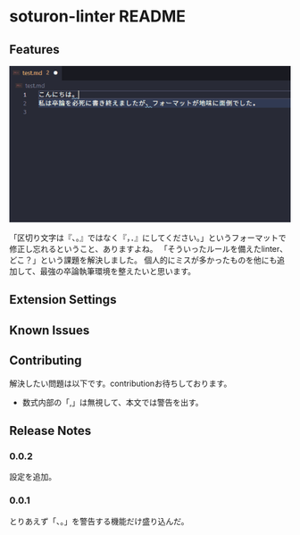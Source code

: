 # soturon-linter README

## Features

![demo](./image/demo.gif)

「区切り文字は『、。』ではなく『，．』にしてください。」というフォーマットで修正し忘れるということ、ありますよね。
「そういったルールを備えたlinter、どこ？」という課題を解決しました。
個人的にミスが多かったものを他にも追加して、最強の卒論執筆環境を整えたいと思います。

## Extension Settings



## Known Issues

## Contributing

解決したい問題は以下です。contributionお待ちしております。

- 数式内部の「,」は無視して、本文では警告を出す。

## Release Notes

### 0.0.2

設定を追加。

### 0.0.1

とりあえず「、。」を警告する機能だけ盛り込んだ。
